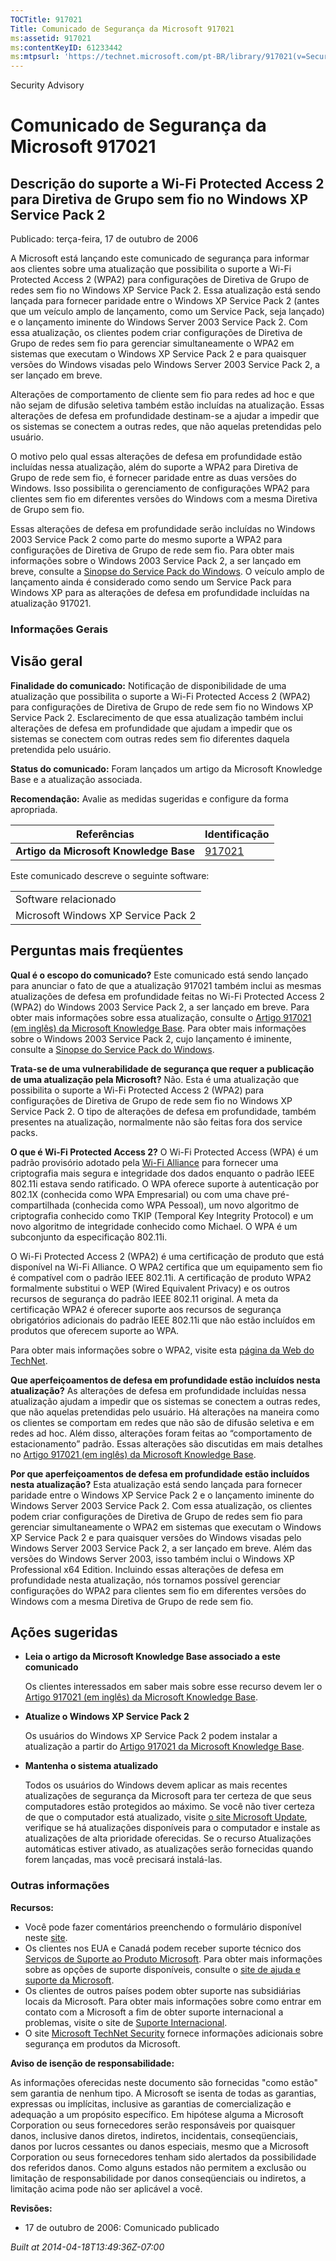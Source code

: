 ```yaml
---
TOCTitle: 917021
Title: Comunicado de Segurança da Microsoft 917021
ms:assetid: 917021
ms:contentKeyID: 61233442
ms:mtpsurl: 'https://technet.microsoft.com/pt-BR/library/917021(v=Security.10)'
---
```


Security Advisory

Comunicado de Segurança da Microsoft 917021
===========================================

Descrição do suporte a Wi-Fi Protected Access 2 para Diretiva de Grupo sem fio no Windows XP Service Pack 2
-----------------------------------------------------------------------------------------------------------

Publicado: terça-feira, 17 de outubro de 2006

A Microsoft está lançando este comunicado de segurança para informar aos clientes sobre uma atualização que possibilita o suporte a Wi-Fi Protected Access 2 (WPA2) para configurações de Diretiva de Grupo de redes sem fio no Windows XP Service Pack 2. Essa atualização está sendo lançada para fornecer paridade entre o Windows XP Service Pack 2 (antes que um veículo amplo de lançamento, como um Service Pack, seja lançado) e o lançamento iminente do Windows Server 2003 Service Pack 2. Com essa atualização, os clientes podem criar configurações de Diretiva de Grupo de redes sem fio para gerenciar simultaneamente o WPA2 em sistemas que executam o Windows XP Service Pack 2 e para quaisquer versões do Windows visadas pelo Windows Server 2003 Service Pack 2, a ser lançado em breve.

Alterações de comportamento de cliente sem fio para redes ad hoc e que não sejam de difusão seletiva também estão incluídas na atualização. Essas alterações de defesa em profundidade destinam-se a ajudar a impedir que os sistemas se conectem a outras redes, que não aquelas pretendidas pelo usuário.

O motivo pelo qual essas alterações de defesa em profundidade estão incluídas nessa atualização, além do suporte a WPA2 para Diretiva de Grupo de rede sem fio, é fornecer paridade entre as duas versões do Windows. Isso possibilita o gerenciamento de configurações WPA2 para clientes sem fio em diferentes versões do Windows com a mesma Diretiva de Grupo sem fio.

Essas alterações de defesa em profundidade serão incluídas no Windows 2003 Service Pack 2 como parte do mesmo suporte a WPA2 para configurações de Diretiva de Grupo de rede sem fio. Para obter mais informações sobre o Windows 2003 Service Pack 2, a ser lançado em breve, consulte a [Sinopse do Service Pack do Windows](http://www.microsoft.com/windows/lifecycle/servicepacks.mspx). O veículo amplo de lançamento ainda é considerado como sendo um Service Pack para Windows XP para as alterações de defesa em profundidade incluídas na atualização 917021.

### Informações Gerais

Visão geral
-----------

<span></span>
**Finalidade do comunicado:** Notificação de disponibilidade de uma atualização que possibilita o suporte a Wi-Fi Protected Access 2 (WPA2) para configurações de Diretiva de Grupo de rede sem fio no Windows XP Service Pack 2. Esclarecimento de que essa atualização também inclui alterações de defesa em profundidade que ajudam a impedir que os sistemas se conectem com outras redes sem fio diferentes daquela pretendida pelo usuário.

**Status do comunicado:** Foram lançados um artigo da Microsoft Knowledge Base e a atualização associada.

**Recomendação:** Avalie as medidas sugeridas e configure da forma apropriada.

| Referências                            | Identificação                                    |
|----------------------------------------|--------------------------------------------------|
| **Artigo da Microsoft Knowledge Base** | [917021](http://support.microsoft.com/kb/917021) |

Este comunicado descreve o seguinte software:

|                                     |
|-------------------------------------|
| Software relacionado                |
| Microsoft Windows XP Service Pack 2 |

Perguntas mais freqüentes
-------------------------

<span></span>
**Qual é o escopo do comunicado?**
Este comunicado está sendo lançado para anunciar o fato de que a atualização 917021 também inclui as mesmas atualizações de defesa em profundidade feitas no Wi-Fi Protected Access 2 (WPA2) do Windows 2003 Service Pack 2, a ser lançado em breve. Para obter mais informações sobre essa atualização, consulte o [Artigo 917021 (em inglês) da Microsoft Knowledge Base](http://support.microsoft.com/kb/917021). Para obter mais informações sobre o Windows 2003 Service Pack 2, cujo lançamento é iminente, consulte a [Sinopse do Service Pack do Windows](http://www.microsoft.com/windows/lifecycle/servicepacks.mspx).

**Trata-se de uma vulnerabilidade de segurança que requer a publicação de uma atualização pela Microsoft?**
Não. Esta é uma atualização que possibilita o suporte a Wi-Fi Protected Access 2 (WPA2) para configurações de Diretiva de Grupo de rede sem fio no Windows XP Service Pack 2. O tipo de alterações de defesa em profundidade, também presentes na atualização, normalmente não são feitas fora dos service packs.

**O que é Wi-Fi Protected Access 2?**
O Wi-Fi Protected Access (WPA) é um padrão provisório adotado pela [Wi-Fi Alliance](http://www.wi-fialliance.org/opensection/about_overview.php) para fornecer uma criptografia mais segura e integridade dos dados enquanto o padrão IEEE 802.11i estava sendo ratificado. O WPA oferece suporte à autenticação por 802.1X (conhecida como WPA Empresarial) ou com uma chave pré-compartilhada (conhecida como WPA Pessoal), um novo algoritmo de criptografia conhecido como TKIP (Temporal Key Integrity Protocol) e um novo algoritmo de integridade conhecido como Michael. O WPA é um subconjunto da especificação 802.11i.

O Wi-Fi Protected Access 2 (WPA2) é uma certificação de produto que está disponível na Wi-Fi Alliance. O WPA2 certifica que um equipamento sem fio é compatível com o padrão IEEE 802.11i. A certificação de produto WPA2 formalmente substitui o WEP (Wired Equivalent Privacy) e os outros recursos de segurança do padrão IEEE 802.11 original. A meta da certificação WPA2 é oferecer suporte aos recursos de segurança obrigatórios adicionais do padrão IEEE 802.11i que não estão incluídos em produtos que oferecem suporte ao WPA.

Para obter mais informações sobre o WPA2, visite esta [página da Web do TechNet](http://www.microsoft.com/technet/community/columns/cableguy/cg0505.mspx).

**Que aperfeiçoamentos de defesa em profundidade estão incluídos nesta atualização?**
As alterações de defesa em profundidade incluídas nessa atualização ajudam a impedir que os sistemas se conectem a outras redes, que não aquelas pretendidas pelo usuário. Há alterações na maneira como os clientes se comportam em redes que não são de difusão seletiva e em redes ad hoc. Além disso, alterações foram feitas ao “comportamento de estacionamento” padrão. Essas alterações são discutidas em mais detalhes no [Artigo 917021 (em inglês) da Microsoft Knowledge Base](http://support.microsoft.com/kb/917021).

**Por que aperfeiçoamentos de defesa em profundidade estão incluídos nesta atualização?**
Esta atualização está sendo lançada para fornecer paridade entre o Windows XP Service Pack 2 e o lançamento iminente do Windows Server 2003 Service Pack 2. Com essa atualização, os clientes podem criar configurações de Diretiva de Grupo de redes sem fio para gerenciar simultaneamente o WPA2 em sistemas que executam o Windows XP Service Pack 2 e para quaisquer versões do Windows visadas pelo Windows Server 2003 Service Pack 2, a ser lançado em breve. Além das versões do Windows Server 2003, isso também inclui o Windows XP Professional x64 Edition. Incluindo essas alterações de defesa em profundidade nesta atualização, nós tornamos possível gerenciar configurações do WPA2 para clientes sem fio em diferentes versões do Windows com a mesma Diretiva de Grupo de rede sem fio.

Ações sugeridas
---------------

<span></span>
-   **Leia o artigo da Microsoft Knowledge Base associado a este comunicado**

    Os clientes interessados em saber mais sobre esse recurso devem ler o [Artigo 917021 (em inglês) da Microsoft Knowledge Base](http://support.microsoft.com/kb/917021).

-   **Atualize o Windows XP Service Pack 2**

    Os usuários do Windows XP Service Pack 2 podem instalar a atualização a partir do [Artigo 917021 da Microsoft Knowledge Base](http://support.microsoft.com/kb/917021).

-   **Mantenha o sistema atualizado**

    Todos os usuários do Windows devem aplicar as mais recentes atualizações de segurança da Microsoft para ter certeza de que seus computadores estão protegidos ao máximo. Se você não tiver certeza de que o computador está atualizado, visite [o site Microsoft Update](http://update.microsoft.com/microsoftupdate/), verifique se há atualizações disponíveis para o computador e instale as atualizações de alta prioridade oferecidas. Se o recurso Atualizações automáticas estiver ativado, as atualizações serão fornecidas quando forem lançadas, mas você precisará instalá-las.

### Outras informações

**Recursos:**

-   Você pode fazer comentários preenchendo o formulário disponível neste [site](https://support.microsoft.com/common/survey.aspx?scid=sw;en;1257&amp;showpage=1&amp;ws=technet&amp;sd=tech).
-   Os clientes nos EUA e Canadá podem receber suporte técnico dos [Serviços de Suporte ao Produto Microsoft](http://go.microsoft.com/fwlink/?linkid=21131). Para obter mais informações sobre as opções de suporte disponíveis, consulte o [site de ajuda e suporte da Microsoft](http://support.microsoft.com/?ln=pt-br).
-   Os clientes de outros países podem obter suporte nas subsidiárias locais da Microsoft. Para obter mais informações sobre como entrar em contato com a Microsoft a fim de obter suporte internacional a problemas, visite o site de [Suporte Internacional](http://go.microsoft.com/fwlink/?linkid=21155).
-   O site [Microsoft TechNet Security](http://go.microsoft.com/fwlink/?linkid=21132) fornece informações adicionais sobre segurança em produtos da Microsoft.

**Aviso de isenção de responsabilidade:**

As informações oferecidas neste documento são fornecidas "como estão" sem garantia de nenhum tipo. A Microsoft se isenta de todas as garantias, expressas ou implícitas, inclusive as garantias de comercialização e adequação a um propósito específico. Em hipótese alguma a Microsoft Corporation ou seus fornecedores serão responsáveis por quaisquer danos, inclusive danos diretos, indiretos, incidentais, conseqüenciais, danos por lucros cessantes ou danos especiais, mesmo que a Microsoft Corporation ou seus fornecedores tenham sido alertados da possibilidade dos referidos danos. Como alguns estados não permitem a exclusão ou limitação de responsabilidade por danos conseqüenciais ou indiretos, a limitação acima pode não ser aplicável a você.

**Revisões:**

-   17 de outubro de 2006: Comunicado publicado

*Built at 2014-04-18T13:49:36Z-07:00*
